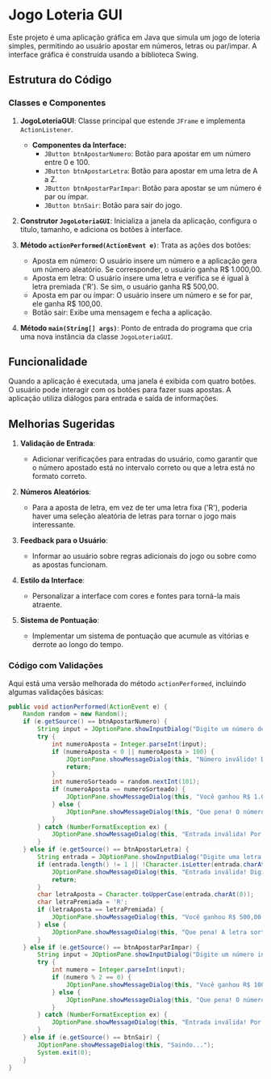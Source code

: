 # Jogo Loteria GUI

Este projeto é uma aplicação gráfica em Java que simula um jogo de loteria simples, permitindo ao usuário apostar em números, letras ou par/impar. A interface gráfica é construída usando a biblioteca Swing.

## Estrutura do Código

### Classes e Componentes

1. **JogoLoteriaGUI**: Classe principal que estende `JFrame` e implementa `ActionListener`.
   - **Componentes da Interface:**
     - `JButton btnApostarNumero`: Botão para apostar em um número entre 0 e 100.
     - `JButton btnApostarLetra`: Botão para apostar em uma letra de A a Z.
     - `JButton btnApostarParImpar`: Botão para apostar se um número é par ou ímpar.
     - `JButton btnSair`: Botão para sair do jogo.

2. **Construtor `JogoLoteriaGUI`**: Inicializa a janela da aplicação, configura o título, tamanho, e adiciona os botões à interface.

3. **Método `actionPerformed(ActionEvent e)`**: Trata as ações dos botões:
   - Aposta em número: O usuário insere um número e a aplicação gera um número aleatório. Se corresponder, o usuário ganha R$ 1.000,00.
   - Aposta em letra: O usuário insere uma letra e verifica se é igual à letra premiada ('R'). Se sim, o usuário ganha R$ 500,00.
   - Aposta em par ou ímpar: O usuário insere um número e se for par, ele ganha R$ 100,00.
   - Botão sair: Exibe uma mensagem e fecha a aplicação.

4. **Método `main(String[] args)`**: Ponto de entrada do programa que cria uma nova instância da classe `JogoLoteriaGUI`.

## Funcionalidade

Quando a aplicação é executada, uma janela é exibida com quatro botões. O usuário pode interagir com os botões para fazer suas apostas. A aplicação utiliza diálogos para entrada e saída de informações.

## Melhorias Sugeridas

1. **Validação de Entrada**:
   - Adicionar verificações para entradas do usuário, como garantir que o número apostado está no intervalo correto ou que a letra está no formato correto.

2. **Números Aleatórios**:
   - Para a aposta de letra, em vez de ter uma letra fixa ('R'), poderia haver uma seleção aleatória de letras para tornar o jogo mais interessante.

3. **Feedback para o Usuário**:
   - Informar ao usuário sobre regras adicionais do jogo ou sobre como as apostas funcionam.

4. **Estilo da Interface**:
   - Personalizar a interface com cores e fontes para torná-la mais atraente.

5. **Sistema de Pontuação**:
   - Implementar um sistema de pontuação que acumule as vitórias e derrote ao longo do tempo.

### Código com Validações

Aqui está uma versão melhorada do método `actionPerformed`, incluindo algumas validações básicas:

```java
public void actionPerformed(ActionEvent e) {
    Random random = new Random();
    if (e.getSource() == btnApostarNumero) {
        String input = JOptionPane.showInputDialog("Digite um número de 0 a 100: ");
        try {
            int numeroAposta = Integer.parseInt(input);
            if (numeroAposta < 0 || numeroAposta > 100) {
                JOptionPane.showMessageDialog(this, "Número inválido! Digite um número entre 0 e 100.");
                return;
            }
            int numeroSorteado = random.nextInt(101);
            if (numeroAposta == numeroSorteado) {
                JOptionPane.showMessageDialog(this, "Você ganhou R$ 1.000,00 reais.");
            } else {
                JOptionPane.showMessageDialog(this, "Que pena! O número sorteado foi: " + numeroSorteado + ".");
            }
        } catch (NumberFormatException ex) {
            JOptionPane.showMessageDialog(this, "Entrada inválida! Por favor, insira um número.");
        }
    } else if (e.getSource() == btnApostarLetra) {
        String entrada = JOptionPane.showInputDialog("Digite uma letra de A à Z: ");
        if (entrada.length() != 1 || !Character.isLetter(entrada.charAt(0))) {
            JOptionPane.showMessageDialog(this, "Entrada inválida! Digite apenas uma letra.");
            return;
        }
        char letraAposta = Character.toUpperCase(entrada.charAt(0));
        char letraPremiada = 'R'; 
        if (letraAposta == letraPremiada) {
            JOptionPane.showMessageDialog(this, "Você ganhou R$ 500,00 reais.");
        } else {
            JOptionPane.showMessageDialog(this, "Que pena! A letra sorteada foi: " + letraPremiada + ".");
        }
    } else if (e.getSource() == btnApostarParImpar) {
        String input = JOptionPane.showInputDialog("Digite um número inteiro: ");
        try {
            int numero = Integer.parseInt(input);
            if (numero % 2 == 0) {
                JOptionPane.showMessageDialog(this, "Você ganhou R$ 100,00 reais.");
            } else {
                JOptionPane.showMessageDialog(this, "Que pena! O número digitado é ímpar e a premiação foi para números pares.");
            }
        } catch (NumberFormatException ex) {
            JOptionPane.showMessageDialog(this, "Entrada inválida! Por favor, insira um número.");
        }
    } else if (e.getSource() == btnSair) {
        JOptionPane.showMessageDialog(this, "Saindo...");
        System.exit(0);
    }
}

